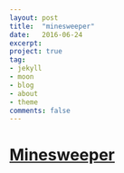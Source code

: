 ```yaml
---
layout: post
title:  "minesweeper"
date:   2016-06-24
excerpt: 
project: true
tag:
- jekyll 
- moon
- blog
- about
- theme
comments: false
---
```


# [Minesweeper](https://imhojang.github.io/imhome/minesweeper)